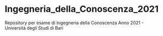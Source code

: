 # Ingegneria_della_Conoscenza_2021
Repository per esame di Ingegneria della Conoscenza Anno 2021 - Università degli Studi di Bari 
